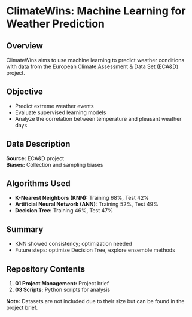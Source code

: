 # ClimateWins: Machine Learning for Weather Prediction

## Overview
ClimateWins aims to use machine learning to predict weather conditions with data from the European Climate Assessment & Data Set (ECA&D) project.

## Objective
- Predict extreme weather events
- Evaluate supervised learning models
- Analyze the correlation between temperature and pleasant weather days

## Data Description
**Source:** ECA&D project  
**Biases:** Collection and sampling biases

## Algorithms Used
- **K-Nearest Neighbors (KNN):** Training 68%, Test 42%
- **Artificial Neural Network (ANN):** Training 52%, Test 49%
- **Decision Tree:** Training 46%, Test 47%

## Summary
- KNN showed consistency; optimization needed
- Future steps: optimize Decision Tree, explore ensemble methods

## Repository Contents
1. **01 Project Management:** Project brief
2. **03 Scripts:** Python scripts for analysis

**Note:** Datasets are not included due to their size but can be found in the project brief.
